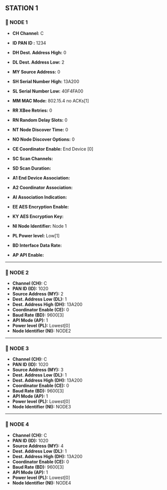 ## STATION 1

### 🔹 NODE 1
- **CH Channel:**           C  
- **ID PAN ID :**           1234
- **DH Dest. Address High:** 0
- **DL Dest. Address Low:** 2 
- **MY Source Address:**   0
- **SH Serial Number High:**   13A200
- **SL Serial Number Low:**   40F4FA00
- **MM MAC Mode:**  802.15.4 no ACKs[1]
- **RR XBee Retries:** 0   
- **RN Random Delay Slots:** 0
- **NT Node Discover Time:** 0
- **NO Node Discover Options:** 0
- **CE Coordinator Enable:** End Device [0]
- **SC Scan Channels:** 
- **SD Scan Duration:** 
- **A1 End Device Association:**
- **A2 Coordinator Association:** 
- **AI Association Indication:** 
- **EE AES Encryption Enable:** 
- **KY AES Encryption Key:** 
- **NI Node Identifier:** Node 1

- **PL Power level:** Low[1]

- **BD Interface Data Rate:** 
- **AP API Enable:** 

---

### 🔹 NODE 2
- **Channel (CH):**           C  
- **PAN ID (ID):**           1020  
- **Source Address (MY):**   2  
- **Dest. Address Low (DL):** 1  
- **Dest. Address High (DH):** 13A200  
- **Coordinator Enable (CE):** 0  
- **Baud Rate (BD):**        9600[3]  
- **API Mode (AP):**         1  
- **Power level (PL):**      Lowest[0]  
- **Node Identifier (NI):**  NODE2  

---

### 🔹 NODE 3
- **Channel (CH):**           C  
- **PAN ID (ID):**           1020  
- **Source Address (MY):**   3  
- **Dest. Address Low (DL):** 1  
- **Dest. Address High (DH):** 13A200  
- **Coordinator Enable (CE):** 0  
- **Baud Rate (BD):**        9600[3]  
- **API Mode (AP):**         1  
- **Power level (PL):**      Lowest[0]  
- **Node Identifier (NI):**  NODE3  

---

### 🔹 NODE 4
- **Channel (CH):**           C  
- **PAN ID (ID):**           1020  
- **Source Address (MY):**   4  
- **Dest. Address Low (DL):** 1  
- **Dest. Address High (DH):** 13A200  
- **Coordinator Enable (CE):** 0  
- **Baud Rate (BD):**        9600[3]  
- **API Mode (AP):**         1  
- **Power level (PL):**      Lowest[0]  
- **Node Identifier (NI):**  NODE4  
